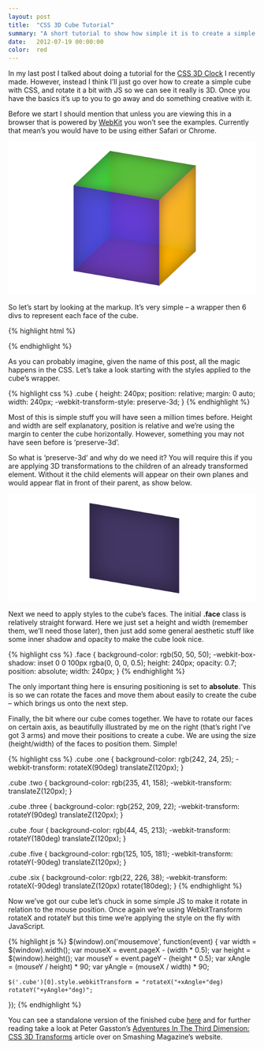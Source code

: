 ```yaml
---
layout: post
title:  "CSS 3D Cube Tutorial"
summary: "A short tutorial to show how simple it is to create a simple 3D cube using just CSS"
date:   2012-07-19 00:00:00
color:  red
---
```


In my last post I talked about doing a tutorial for the [CSS 3D Clock](http://flashmonkey.co.uk/lab/css-clock/) I recently made. However, instead I think I’ll just go over how to create a simple cube with CSS, and rotate it a bit with JS so we can see it really is 3D. Once you have the basics it’s up to you to go away and do something creative with it.

Before we start I should mention that unless you are viewing this in a browser that is powered by [WebKit](http://en.wikipedia.org/wiki/WebKit) you won’t see the examples. Currently that mean’s you would have to be using either Safari or Chrome.

[![3D cube made using pure CSS](/images/css-3d-cube-tutorial/css-cube.png)](http://flashmonkey.co.uk/lab/css-cube/)

So let’s start by looking at the markup. It’s very simple – a wrapper then 6 divs to represent each face of the cube.

{% highlight html %}
<div class="cube">
    <div class="face one"></div>
    <div class="face two"></div>
    <div class="face three"></div>
    <div class="face four"></div>
    <div class="face five"></div>
    <div class="face six"></div>
</div>
{% endhighlight %}

As you can probably imagine, given the name of this post, all the magic happens in the CSS. Let’s take a look starting with the styles applied to the cube’s wrapper.

{% highlight css %}
.cube {
  height: 240px;
  position: relative;
  margin: 0 auto;
  width: 240px;
  -webkit-transform-style: preserve-3d;
}
{% endhighlight %}

Most of this is simple stuff you will have seen a million times before. Height and width are self explanatory, position is relative and we’re using the margin to center the cube horizontally. However, something you may not have seen before is ‘preserve-3d’.

So what is ‘preserve-3d’ and why do we need it? You will require this if you are applying 3D transformations to the children of an already transformed element. Without it the child elements will appear on their own planes and would appear flat in front of their parent, as show below.

![Issue when no 'preserve-3d'](/images/css-3d-cube-tutorial/issue.png)

Next we need to apply styles to the cube’s faces. The initial **.face** class is relatively straight forward. Here we just set a height and width (remember them, we’ll need those later), then just add some general aesthetic stuff like some inner shadow and opacity to make the cube look nice.

{% highlight css %}
.face {
  background-color: rgb(50, 50, 50);
  -webkit-box-shadow: inset 0 0 100px rgba(0, 0, 0, 0.5);
  height: 240px;
  opacity: 0.7;
  position: absolute;
  width: 240px;
}
{% endhighlight %}

The only important thing here is ensuring positioning is set to **absolute**. This is so we can rotate the faces and move them about easily to create the cube – which brings us onto the next step.

Finally, the bit where our cube comes together. We have to rotate our faces on certain axis, as beautifully illustrated by me on the right (that’s right I’ve got 3 arms) and move their positions to create a cube. We are using the size (height/width) of the faces to position them. Simple!

{% highlight css %}
.cube .one  {
  background-color: rgb(242, 24, 25);
  -webkit-transform: rotateX(90deg) translateZ(120px);
}

.cube .two {
  background-color: rgb(235, 41, 158);
  -webkit-transform: translateZ(120px);
}

.cube .three {
  background-color: rgb(252, 209, 22);
  -webkit-transform: rotateY(90deg) translateZ(120px);
}

.cube .four {
  background-color: rgb(44, 45, 213);
  -webkit-transform: rotateY(180deg) translateZ(120px);
}

.cube .five {
  background-color: rgb(125, 105, 181);
  -webkit-transform: rotateY(-90deg) translateZ(120px);
}

.cube .six {
  background-color: rgb(22, 226, 38);
  -webkit-transform: rotateX(-90deg) translateZ(120px) rotate(180deg);
}
{% endhighlight %}

Now we’ve got our cube let’s chuck in some simple JS to make it rotate in relation to the mouse position. Once again we’re using WebkitTransform rotateX and rotateY but this time we’re applying the style on the fly with JavaScript.

{% highlight js %}
$(window).on('mousemove', function(event) {
    var width = $(window).width();
    var mouseX = event.pageX - (width * 0.5);
    var height = $(window).height();
    var mouseY = event.pageY - (height * 0.5);
    var xAngle = (mouseY / height) * 90;
    var yAngle = (mouseX / width) * 90;

    $('.cube')[0].style.webkitTransform = "rotateX("+xAngle+"deg) rotateY("+yAngle+"deg)";
});
{% endhighlight %}

You can see a standalone version of the finished cube [here](http://flashmonkey.co.uk/lab/css-cube/) and for further reading take a look at Peter Gasston’s [Adventures In The Third Dimension: CSS 3D Transforms](http://coding.smashingmagazine.com/2012/01/06/adventures-in-the-third-dimension-css-3-d-transforms/) article over on Smashing Magazine’s website.
